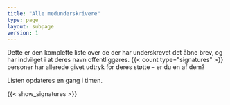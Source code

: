```yaml
---
title: "Alle medunderskrivere"
type: page
layout: subpage
version: 1
---
```


Dette er den komplette liste over de der har underskrevet det åbne brev, og har indvilget i at deres navn offentliggøres. {{< count type="signatures" >}} personer har allerede givet udtryk for deres støtte – er du en af dem?

Listen opdateres en gang i timen.

{{< show_signatures >}}


